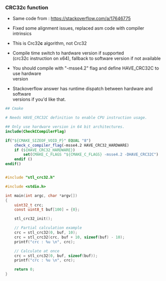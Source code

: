### CRC32c function

- Same code from : https://stackoverflow.com/a/17646775
- Fixed some alignment issues, replaced asm code with compiler intrinsics
- This is Crc32<b>c</b> algorithm, not Crc32

- Compile time switch to hardware version if supported  
  (crc32c instruction on x64), fallback to software version if not available
- You should compile with "-msse4.2" flag and define HAVE_CRC32C to use hardware  
  version
- Stackoverflow answer has runtime dispatch between hardware and software  
  versions if you'd like that.




```cmake
## Cmake

# Needs HAVE_CRC32C definition to enable CPU instruction usage.

## Only use hardware version in 64 bit architectures.
include(CheckCCompilerFlag)

if("${CMAKE_SIZEOF_VOID_P}" EQUAL "8")
    check_c_compiler_flag(-msse4.2 HAVE_CRC32_HARDWARE)
    if (${HAVE_CRC32_HARDWARE})
        set(CMAKE_C_FLAGS "${CMAKE_C_FLAGS} -msse4.2 -DHAVE_CRC32C")
    endif ()
endif()
```

```c

#include "stl_crc32.h"

#include <stdio.h>

int main(int argc, char *argv[])
{
    uint32_t crc;
    const uint8_t buf[100] = {0};

    stl_crc32_init();

    // Partial calculation example
    crc = stl_crc32(0, buf, 10);
    crc = stl_crc32(crc, buf + 10, sizeof(buf) - 10);
    printf("crc : %u \n", crc);

    // Calculate at once
    crc = stl_crc32(0, buf, sizeof(buf));
    printf("crc : %u \n", crc);

    return 0;
}

```